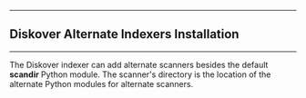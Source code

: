 ___
## Diskover Alternate Indexers Installation
___

The Diskover indexer can add alternate scanners besides the default **scandir** Python module. The scanner's directory is the location of the alternate Python modules for alternate scanners. 
